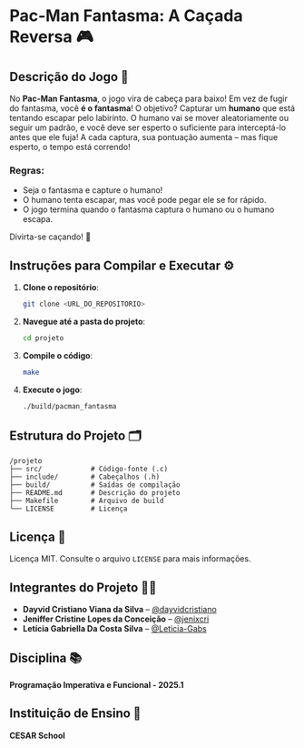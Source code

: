 # Pac-Man Fantasma: A Caçada Reversa 🎮

## Descrição do Jogo 🎯

No **Pac-Man Fantasma**, o jogo vira de cabeça para baixo! Em vez de fugir do fantasma, você **é o fantasma**! O objetivo? Capturar um **humano** que está tentando escapar pelo labirinto. O humano vai se mover aleatoriamente ou seguir um padrão, e você deve ser esperto o suficiente para interceptá-lo antes que ele fuja! A cada captura, sua pontuação aumenta – mas fique esperto, o tempo está correndo!

### Regras:
- Seja o fantasma e capture o humano!
- O humano tenta escapar, mas você pode pegar ele se for rápido.
- O jogo termina quando o fantasma captura o humano ou o humano escapa.

Divirta-se caçando! 👻

## Instruções para Compilar e Executar ⚙️

1. **Clone o repositório**:
    ```bash
    git clone <URL_DO_REPOSITORIO>
    ```

2. **Navegue até a pasta do projeto**:
    ```bash
    cd projeto
    ```

3. **Compile o código**:
    ```bash
    make
    ```

4. **Execute o jogo**:
    ```bash
    ./build/pacman_fantasma
    ```

## Estrutura do Projeto 🗂️

```
/projeto
├── src/            # Código-fonte (.c)
├── include/        # Cabeçalhos (.h)
├── build/          # Saídas de compilação
├── README.md       # Descrição do projeto
├── Makefile        # Arquivo de build
└── LICENSE         # Licença
```

## Licença 📝

Licença MIT. Consulte o arquivo `LICENSE` para mais informações.

## Integrantes do Projeto 👨‍💻

- **Dayvid Cristiano Viana da Silva** – [@dayvidcristiano](https://github.com/dayvidcristiano)
- **Jeniffer Cristine Lopes da Conceição** – [@jenixcri](https://github.com/jenixcri)
- **Letícia Gabriella Da Costa Silva** – [@Leticia-Gabs](https://github.com/Leticia-Gabs)

## Disciplina 📚

**Programação Imperativa e Funcional - 2025.1**

## Instituição de Ensino 🏫

**CESAR School**
